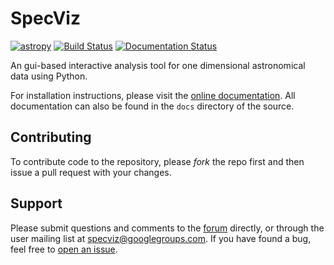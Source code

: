# SpecViz
[![astropy](http://img.shields.io/badge/powered%20by-AstroPy-orange.svg?style=flat)](http://www.astropy.org/) [![Build Status](https://travis-ci.org/spacetelescope/specviz.svg?branch=loaders)](https://travis-ci.org/spacetelescope/specviz) [![Documentation Status](http://readthedocs.org/projects/specviz/badge/?version=latest)](http://specviz.readthedocs.io/en/latest/?badge=latest)

An gui-based interactive analysis tool for one dimensional astronomical data
using Python.

For installation instructions, please visit the
[online documentation](https://specviz.readthedocs.io/).
All documentation can also be found in the `docs` directory of the source.

## Contributing

To contribute code to the repository, please *fork* the repo first and then issue a pull request with your changes.

## Support

Please submit questions and comments to the [forum](https://groups.google.com/forum/#!forum/specviz)
directly, or through the user mailing list at specviz@googlegroups.com. If you
have found a bug, feel free to [open an issue](https://github.com/spacetelescope/specviz/issues).
